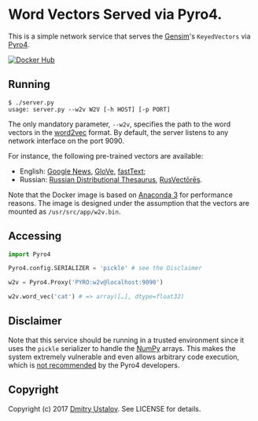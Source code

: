 # Word Vectors Served via Pyro4.

This is a simple network service that serves the [Gensim]'s `KeyedVectors` via [Pyro4].

[Gensim]: https://radimrehurek.com/gensim/
[Pyro4]: https://pythonhosted.org/Pyro4/

[![Docker Hub][docker_badge]][docker_link]

[docker_badge]: https://img.shields.io/docker/pulls/nlpub/word2vec-pyro4.svg
[docker_link]: https://hub.docker.com/r/nlpub/word2vec-pyro4/

## Running

```shell
$ ./server.py
usage: server.py --w2v W2V [-h HOST] [-p PORT]
```

The only mandatory parameter, `--w2v`, specifies the path to the word vectors in the [word2vec](https://code.google.com/archive/p/word2vec/) format. By default, the server listens to any network interface on the port 9090.

For instance, the following pre-trained vectors are available:

* English: [Google News](https://code.google.com/archive/p/word2vec/), [GloVe](https://nlp.stanford.edu/projects/glove/), [fastText](https://github.com/facebookresearch/fastText/blob/master/pretrained-vectors.md);
* Russian: [Russian Distributional Thesaurus](http://russe.nlpub.ru/downloads/#rdt-russian-distributional-thesaurus), [RusVectōrēs](http://rusvectores.org/ru/).

Note that the Docker image is based on [Anaconda 3](https://hub.docker.com/r/continuumio/miniconda3/) for performance reasons. The image is designed under the assumption that the vectors are mounted as `/usr/src/app/w2v.bin`.

## Accessing

```python
import Pyro4

Pyro4.config.SERIALIZER = 'pickle' # see the Disclaimer

w2v = Pyro4.Proxy('PYRO:w2v@localhost:9090')

w2v.word_vec('cat') # => array([…], dtype=float32)
```

## Disclaimer

Note that this service should be running in a trusted environment since it uses the `pickle` serializer to handle the [NumPy](http://www.numpy.org/) arrays. This makes the system extremely vulnerable and even allows arbitrary code execution, which is [not recommended](http://pythonhosted.org/Pyro4/tipstricks.html#pyro-and-numpy) by the Pyro4 developers.

## Copyright

Copyright (c) 2017 [Dmitry Ustalov]. See LICENSE for details.

[Dmitry Ustalov]: https://ustalov.com/

